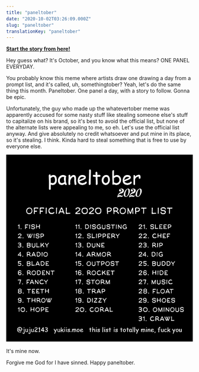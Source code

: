 ```yaml
---
title: "paneltober"
date: "2020-10-02T03:26:09.000Z"
slug: "paneltober"
translationKey: "paneltober"
---
```


[**Start the story from here!**](/comic/horselife-37/)

Hey guess what? It's October, and you know what this means? ONE PANEL EVERYDAY.

You probably know this meme where artists draw one drawing a day from a prompt list, and it's called, uh, somethingtober? Yeah, let's do the same thing this month. Paneltober. One panel a day, with a story to follow. Gonna be epic.

Unfortunately, the guy who made up the whatevertober meme was apparently accused for some nasty stuff like stealing someone else's stuff to capitalize on his brand, so it's best to avoid the official list, but none of the alternate lists were appealing to me, so eh. Let's use the official list anyway. And give absolutely no credit whatsoever and put mine in its place, so it's stealing. I think. Kinda hard to steal something that is free to use by everyone else.

![](/images/2020paneltoberpromptlist.png)

It's mine now.

Forgive me God for I have sinned. Happy paneltober.
